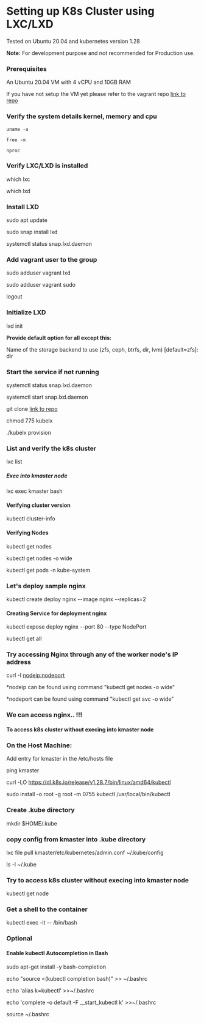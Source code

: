 # Setting up K8s Cluster using LXC/LXD

Tested on Ubuntu 20.04 and kubernetes version 1.28

**Note:** For development purpose and not recommended for Production use. 

### Prerequisites

An Ubuntu 20.04 VM with 4 vCPU and 10GB RAM

If you have not setup the VM yet please refer to the vagrant repo [link to repo](https://github.com/Anoopdharan1/vagrant)

### Verify the system details kernel, memory and cpu 

```
uname -a

free -m

nproc

```
### Verify LXC/LXD is installed
which lxc

which lxd

### Install LXD
sudo apt update

sudo snap install lxd

systemctl status snap.lxd.daemon

### Add vagrant user to the group
sudo adduser vagrant lxd

sudo adduser vagrant sudo

logout

### Initialize LXD
lxd init

**Provide default option for all except this:**

Name of the storage backend to use (zfs, ceph, btrfs, dir, lvm) [default=zfs]: dir

### Start the service if not running
systemctl status snap.lxd.daemon

systemctl start snap.lxd.daemon

git clone [link to repo](https://github.com/Anoopdharan1/kubernetes)

chmod 775 kubelx

./kubelx provision

### List and verify the k8s cluster
lxc list

##### Exec into kmaster node

lxc exec kmaster bash

#### Verifying cluster version
kubectl cluster-info

#### Verifying Nodes
kubectl get nodes

kubectl get nodes -o wide

kubectl get pods -n kube-system

### Let's deploy sample nginx 
kubectl create deploy nginx --image nginx --replicas=2

#### Creating Service for deployment nginx
kubectl expose deploy nginx --port 80 --type NodePort

kubectl get all

### Try accessing Nginx through any of the worker node's IP address

curl -I <nodeip:nodeport>

*nodeip can be found using command "kubectl get nodes -o wide"

*nodeport can be found using command "kubectl get svc -o wide"

### We can access nginx.. !!!

#### To access k8s cluster without execing into kmaster node
### On the Host Machine:
Add entry for kmaster in the /etc/hosts file

ping kmaster

curl -LO https://dl.k8s.io/release/v1.28.7/bin/linux/amd64/kubectl

sudo install -o root -g root -m 0755 kubectl /usr/local/bin/kubectl

### Create .kube directory
mkdir $HOME/.kube

### copy config from kmaster into .kube directory
lxc file pull kmaster/etc/kubernetes/admin.conf  ~/.kube/config

ls -l ~/.kube

### Try to access k8s cluster without execing into kmaster node
kubectl get node

### Get a shell to the container
kubectl exec -it <podname> -- /bin/bash

### Optional
#### Enable kubectl Autocompletion in Bash

sudo apt-get install -y bash-completion

echo "source <(kubectl completion bash)" >> ~/.bashrc

echo 'alias k=kubectl' >>~/.bashrc

echo 'complete -o default -F __start_kubectl k' >>~/.bashrc

source ~/.bashrc
